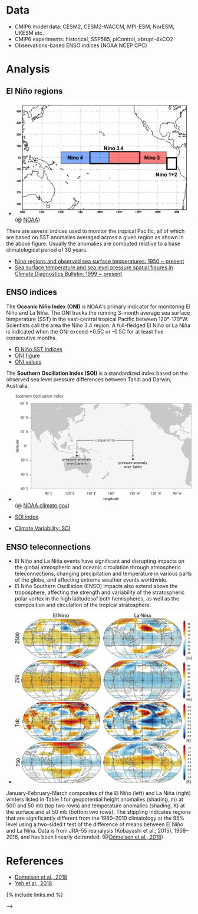 <!--
---
title: "Model topic: ENSO teleconnections"
teaching: 0
exercises: 0
questions:
- "How to analyze ENSO and its teleconnections using CMIP6 data?"
objectives:
- "Learn about ENSO and its teleconnections"
- "Learn to analyze CMIP6 data"
keypoints:
- "ENSO"
- "ENSO teleconnections"
- "ONI"
- "SOI"
---

*   [Introduction](#introduction)
*   [Questions](#research-question-ideas)
*   [Data](#data)
*   [Analysis](#analysis)
	* [El Niño regions](#el-Niño-regions)
	* [ENSO indices](#enso-indices)
*   [References](#references)

# Introduction

- As one of the pronounced internal variability in the tropics, the [**El Niño-Southern Oscillation (ENSO)**](https://en.wikipedia.org/wiki/El_Ni%C3%B1o%E2%80%93Southern_Oscillation), can lead to pronounced changes in the atmospheric circulation and to surface climate on global scale.  
- El Niño–Southern Oscillation (ENSO) refers to an atmosphere-ocean phenomena ocurring over the tropical eastern Pacific Ocean in boreal winter with an irregular variation on a time scale of 2–7 years. 
- The **Southern Oscillation (SO)** refers the accompanying atmospheric part. 
- The ENSO warming phase of the sea temperature is known as El Niño (or ENSO positive phase) and the cooling phase as La Niña (or ENSO negative phase). 
- ENSO is an atmosphere-ocean coupled system, maintained by the Bjerknes feedback.
- Understanding how well state-of-the-art climate models capture the observed characteristics of ENSO and how it will change in the future are important for model evaluation and climate prediction.

*  <img src="../fig/enso-example.png"> 
Maps of sea surface temperature (SST) anomaly in the Pacific Ocean during a strong **La Niña** (top, December 1988) and **El Niño** (bottom, December 1997). Maps by [NOAA Climate.gov](https://www.climate.gov/news-features/understanding-climate/climate-variability-oceanic-ni%C3%B1o-index)

# Research question ideas

- What teleconnections do ENSO have on tropophere and stratosphere?
- Can CMIP6 model simulations capture ENSO atmospheric teleconnection?
- How will the teleconnections change in the future under different scenarios? 

<!--  
- Do CMIP6 models capture the observed ENSO characteristics?
- How will ENSO change under global warming in CMIP6 simulations?
-->

# Data

- CMIP6 model data: CESM2, CESM2-WACCM, MPI-ESM, NorESM, UKESM etc.
- CMIP6 experiments: historical, SSP585, piControl, abrupt-4xCO2
- Observations-based ENSO indices (NOAA NCEP CPC)


# Analysis

## El Niño regions

*  <img src="../fig/nino-regions.png" width=500> (@ [NOAA](https://www.ncdc.noaa.gov/teleconnections/enso/indicators/sst/#:~:text=El%20Ni%C3%B1o%20(La%20Ni%C3%B1a)%20is,C%20(%2D0.5%C2%B0C)))

There are several indices used to monitor the tropical Pacific, all of which are based on SST anomalies averaged across a given region as shown in the above figure. Usually the anomalies are computed relative to a base climatological period of 30 years. 

* [Nino regions and observed sea surface temperatures: 1950 ~ present](https://www.ncdc.noaa.gov/teleconnections/enso/indicators/sst/#:~:text=El%20Ni%C3%B1o%20(La%20Ni%C3%B1a)%20is,C%20(%2D0.5%C2%B0C))
* [Sea surface temperature and sea level pressure spatial figures in Climate Diagnostics Bulletin: 1999 ~ present](https://www.cpc.ncep.noaa.gov/products/CDB/CDB_Archive_html/CDB_archive.shtml)

## ENSO indices

The **Oceanic Niño Index (ONI)** is NOAA's primary indicator for monitoring El Niño and La Niña.
The ONI tracks the running 3-month average sea surface temperature (SST) in the east-central tropical Pacific between 120°-170°W. Scientists call the area the Niño 3.4 region. A full-fledged El Niño or La Niña is indicated when the ONI exceed +0.5C or -0.5C for at least five consecutive months.  

* [El Niño SST indices](https://climatedataguide.ucar.edu/climate-data/nino-sst-indices-nino-12-3-34-4-oni-and-tni)
* [ONI figure](https://www.climate.gov/news-features/understanding-climate/climate-variability-oceanic-nino-index)
* [ONI values](https://origin.cpc.ncep.noaa.gov/products/analysis_monitoring/ensostuff/ONI_v5.php)

The **Southern Oscillation Index (SOI)** is a standardized index based on the observed sea level pressure differences between Tahiti and Darwin, Australia.
*  <img src="../fig/SOI.png" width=500> (@ [NOAA climate.gov](https://www.climate.gov/news-features/blogs/enso/why-are-there-so-many-enso-indexes-instead-just-one))

* [SOI index](https://www.ncdc.noaa.gov/teleconnections/enso/indicators/soi/)
* [Climate Variability: SOI](https://www.climate.gov/news-features/understanding-climate/climate-variability-southern-oscillation-index#:~:text=The%20Southern%20Oscillation%20Index%20or,level%20pressure%20at%20each%20station)

## ENSO teleconnections

- El Niño and La Niña events have significant and disrupting impacts on the global atmospheric and oceanic circulation through atmospheric teleconnections, changing precipitation and temperature in various parts of the globe, and affecting extreme weather events worldwide. 
- El Niño Southern Oscillation (ENSO) impacts also extend above the troposphere, affecting the strength and variability of the stratospheric polar vortex in the high latitudesof both hemispheres, as well as the composition and circulation of the tropical stratosphere. 
*  <img src="../fig/enso-strato-teleconnection-Domeisen2018.jpg" width=500>
January-February-March composites of the El Niño (left) and La Niña (right) winters listed in Table 1 for geopotential height anomalies (shading, m) at 500 and 50 mb (top two rows) and temperature anomalies (shading, K) at the surface and at 50 mb (bottom two rows). The stippling indicates regions that are significantly different from the 1980–2010 climatology at the 95% level using a two-sided t test of the difference of means between El Niño and La Niña. Data is from JRA-55 reanalysis (Kobayashi et al., 2015), 1958–2016, and has been linearly detrended. (@[Domeisen et al., 2018](https://agupubs.onlinelibrary.wiley.com/doi/full/10.1029/2018RG000596))

# References

* [Domeisen et al., 2018](https://agupubs.onlinelibrary.wiley.com/doi/full/10.1029/2018RG000596)
* [Yeh et al., 2018](https://agupubs.onlinelibrary.wiley.com/doi/full/10.1002/2017RG000568)

<!--  
* See lecture slides and matrial
* [Meteorological Aspects of the ENSO: Rasmusson and Wallace, 1983](https://science.sciencemag.org/content/sci/222/4629/1195.full.pdf?casa_token=T0DAzCum0FAAAAAA:QNR4LBUu2wAbL5Ow1cKgJB8LDkhS2L0rau90TwSbI-7jUZ3Q6rhGYd5fh8w8BR9fLOd-m29dCu9rcA)
* [WMO document on ENSO](https://library.wmo.int/doc_num.php?explnum_id=7888)
* [Increase in extreme ENSOs: Cai et al 2014](https://www.nature.com/articles/nclimate2100)
* [Comparison of past and future ENSO simulations: Brown et al., 2020](https://cp.copernicus.org/articles/16/1777/2020/cp-16-1777-2020.pdf)
* [ENSO change under global warming: Fredriksen et al., 2020](https://agupubs.onlinelibrary.wiley.com/doi/full/10.1029/2020GL090640)
(El Niño and La Niña events, ENSO SST and SLV patterns)
-->
 
{% include links.md %}

-->
